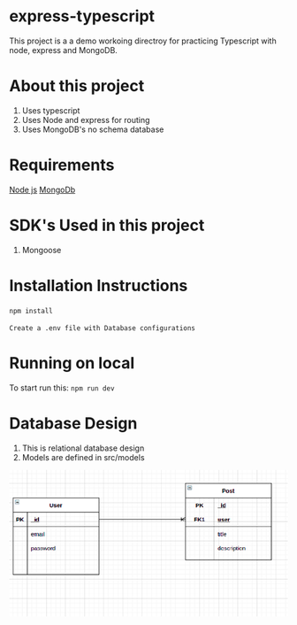 # express-typescript
This project is a a demo workoing directroy for practicing Typescript with node, express and MongoDB.

# About this project
1. Uses typescript
2. Uses Node and express for routing
3. Uses MongoDB's no schema database

# Requirements
[Node js](https://nodejs.org/en/download/)
[MongoDb](https://docs.mongodb.com/manual/installation/)

# SDK's Used in this project
1. Mongoose

# Installation Instructions
`npm install`

`Create a .env file with Database configurations`

# Running on local
To start run this:
`npm run dev`
# Database Design
1. This is relational database design
2. Models are defined in src/models

![](SCHEMA.png)


